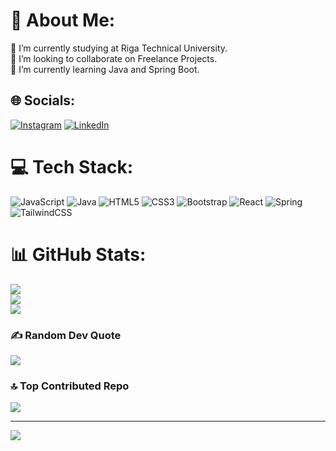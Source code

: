 # 💫 About Me:
🔭 I’m currently studying at Riga Technical University. <br>👯 I’m looking to collaborate on Freelance Projects.<br>🌱 I’m currently learning Java and Spring Boot.


## 🌐 Socials:
[![Instagram](https://img.shields.io/badge/Instagram-%23E4405F.svg?logo=Instagram&logoColor=white)](https://instagram.com/https://www.instagram.com/o_420y?igsh=MW4ycHk5cGF3aXFyNQ==) [![LinkedIn](https://img.shields.io/badge/LinkedIn-%230077B5.svg?logo=linkedin&logoColor=white)](https://linkedin.com/in/www.linkedin.com/in/ozan-yurekli-687889192) 

# 💻 Tech Stack:
![JavaScript](https://img.shields.io/badge/javascript-%23323330.svg?style=for-the-badge&logo=javascript&logoColor=%23F7DF1E) ![Java](https://img.shields.io/badge/java-%23ED8B00.svg?style=for-the-badge&logo=openjdk&logoColor=white) ![HTML5](https://img.shields.io/badge/html5-%23E34F26.svg?style=for-the-badge&logo=html5&logoColor=white) ![CSS3](https://img.shields.io/badge/css3-%231572B6.svg?style=for-the-badge&logo=css3&logoColor=white) ![Bootstrap](https://img.shields.io/badge/bootstrap-%238511FA.svg?style=for-the-badge&logo=bootstrap&logoColor=white) ![React](https://img.shields.io/badge/react-%2320232a.svg?style=for-the-badge&logo=react&logoColor=%2361DAFB) ![Spring](https://img.shields.io/badge/spring-%236DB33F.svg?style=for-the-badge&logo=spring&logoColor=white) ![TailwindCSS](https://img.shields.io/badge/tailwindcss-%2338B2AC.svg?style=for-the-badge&logo=tailwind-css&logoColor=white)
# 📊 GitHub Stats:
![](https://github-readme-stats.vercel.app/api?username=O-YZ&theme=dark&hide_border=false&include_all_commits=true&count_private=true)<br/>
![](https://github-readme-streak-stats.herokuapp.com/?user=O-YZ&theme=dark&hide_border=false)<br/>
![](https://github-readme-stats.vercel.app/api/top-langs/?username=O-YZ&theme=dark&hide_border=false&include_all_commits=true&count_private=true&layout=compact)

### ✍️ Random Dev Quote
![](https://quotes-github-readme.vercel.app/api?type=horizontal&theme=radical)

### 🔝 Top Contributed Repo
![](https://github-contributor-stats.vercel.app/api?username=O-YZ&limit=5&theme=dark&combine_all_yearly_contributions=true)

---
[![](https://visitcount.itsvg.in/api?id=O-YZ&icon=0&color=0)](https://visitcount.itsvg.in)

<!-- Proudly created with GPRM ( https://gprm.itsvg.in ) -->
